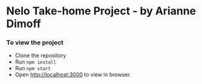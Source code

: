 # Nelo Take-home Project - by Arianne Dimoff

### To view the project
- Clone the repository
- Run `npm install`
- Run `npm start`
- Open [http://localhost:3000](http://localhost:3000) to view in browser.

